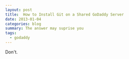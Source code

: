 ```yaml
---
layout: post
title:  How to Install Git on a Shared GoDaddy Server
date: 2013-01-04
categories: blog
summary: The answer may suprise you
tags:
  - godaddy
---
```


Don't.
